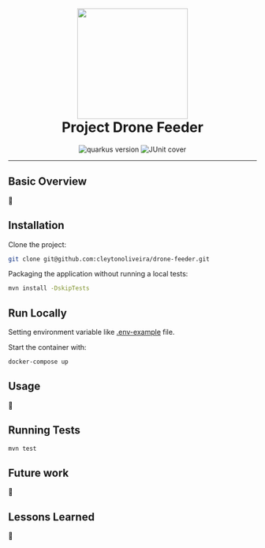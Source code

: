 <h1 align="center">
  <img alt="" src="" width="224px"/><br/>
  Project Drone Feeder
</h1>


<p align="center">
  <img src="https://img.shields.io/badge/Quarkus-2.10+-4695EB?style=for-the-badge&logo=quarkus" alt="quarkus version" />
  <img src="https://img.shields.io/badge/JUnit_Cover-64.9%25-success?style=for-the-badge&logo=none" alt="JUnit cover" />
</p>
<!-- What is? -->

---

## Basic Overview

🚧

## Installation

Clone the project:

```bash
git clone git@github.com:cleytonoliveira/drone-feeder.git
```

Packaging the application without running a local tests:

```bash
mvn install -DskipTests
```

## Run Locally

Setting environment variable like [.env-example](./.env-example) file.

Start the container with:

```bash
docker-compose up
```

## Usage

🚧

## Running Tests

```bash
mvn test
```

## Future work

🚧

## Lessons Learned

🚧
